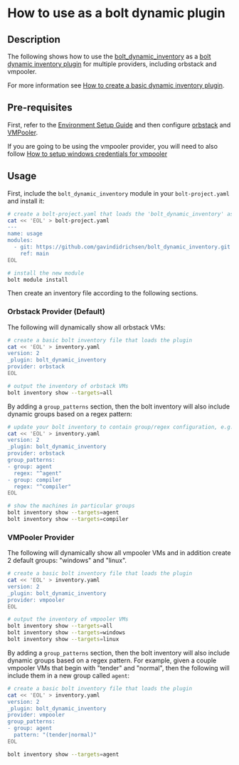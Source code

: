 # How to use as a bolt dynamic plugin

## Description

The following shows how to use the [bolt_dynamic_inventory](https://github.com/gavindidrichsen/bolt_dynamic_inventory) as a [bolt dynamic inventory plugin](https://www.puppet.com/docs/bolt/latest/writing_plugins.html#reference-plugins) for multiple providers, including orbstack and vmpooler.

For more information see [How to create a basic dynamic inventory plugin](./how_to_create_a_basic_bolt_inventory_plugin.md).

## Pre-requisites

First, refer to the [Environment Setup Guide](how_to_setup_environment.md) and then configure [orbstack](https://docs.orbstack.dev) and [VMPooler](https://vmpooler.com/).

If you are going to be using the vmpooler provider, you will need to also follow [How to setup windows credentials for vmpooler](how_to_setup_windows_credentials_for_vmpooler.md)

## Usage

First, include the `bolt_dynamic_inventory` module in your `bolt-project.yaml` and install it:

```bash
# create a bolt-project.yaml that loads the 'bolt_dynamic_inventory' as a bolt plugin
cat << 'EOL' > bolt-project.yaml
---
name: usage
modules:
  - git: https://github.com/gavindidrichsen/bolt_dynamic_inventory.git
    ref: main
EOL

# install the new module
bolt module install
```

Then create an inventory file according to the following sections.

### Orbstack Provider (Default)

The following will dynamically show all orbstack VMs:

```bash
# create a basic bolt inventory file that loads the plugin
cat << 'EOL' > inventory.yaml
version: 2
_plugin: bolt_dynamic_inventory
provider: orbstack
EOL

# output the inventory of orbstack VMs
bolt inventory show --targets=all
```

By adding a `group_patterns` section, then the bolt inventory will also include dynamic groups based on a regex pattern:

```bash
# update your bolt inventory to contain group/regex configuration, e.g.,
cat << 'EOL' > inventory.yaml
version: 2
_plugin: bolt_dynamic_inventory
provider: orbstack
group_patterns:
- group: agent
  regex: "^agent"
- group: compiler
  regex: "^compiler"
EOL

# show the machines in particular groups
bolt inventory show --targets=agent
bolt inventory show --targets=compiler
```

### VMPooler Provider

The following will dynamically show all vmpooler VMs and in addition create 2 default groups: "windows" and "linux".

```bash
# create a basic bolt inventory file that loads the plugin
cat << 'EOL' > inventory.yaml
version: 2
_plugin: bolt_dynamic_inventory
provider: vmpooler
EOL

# output the inventory of vmpooler VMs
bolt inventory show --targets=all
bolt inventory show --targets=windows
bolt inventory show --targets=linux
```

By adding a `group_patterns` section, then the bolt inventory will also include dynamic groups based on a regex pattern.  For example, given a couple vmpooler VMs that begin with "tender" and "normal", then the following will include them in a new group called `agent`:

```bash
# create a basic bolt inventory file that loads the plugin
cat << 'EOL' > inventory.yaml
version: 2
_plugin: bolt_dynamic_inventory
provider: vmpooler
group_patterns:
- group: agent
  pattern: "(tender|normal)"
EOL

bolt inventory show --targets=agent
```
